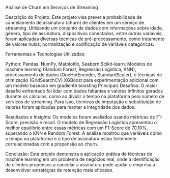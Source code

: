 Análise de Churn em Serviços de Streaming

Descrição do Projeto: Este projeto visa prever a probabilidade de cancelamento de assinatura (churn) de clientes em um serviço de streaming. Utilizando um conjunto de dados com informações sobre idade, gênero, tipo de assinatura, dispositivos conectados, entre outras variáveis, foram aplicadas diversas técnicas de pré-processamento, como tratamento de valores nulos, normalização e codificação de variáveis categóricas.

Ferramentas e Tecnologias Utilizadas:

Python: Pandas, NumPy, Matplotlib, Seaborn
Scikit-learn: Modelos de machine learning (Random Forest, Regressão Logística, KNN), processamento de dados (OneHotEncoder, StandardScaler), e técnicas de otimização (GridSearchCV)
XGBoost para experimentação adicional com um modelo baseado em gradiente boosting
Principais Desafios: O maior desafio enfrentado foi lidar com dados faltantes e valores infinitos gerados durante os cálculos, como ao dividir o tempo na plataforma pelo número de serviços de streaming. Para isso, técnicas de imputação e substituição de valores foram aplicadas para manter a integridade dos dados.

Resultados e Insights: Os modelos foram avaliados usando métricas de F1-Score, precisão e recall. O modelo de Regressão Logística apresentou o melhor equilíbrio entre essas métricas com um F1-Score de 70,10%, superando o KNN e Random Forest. A análise mostrou que variáveis como o tempo na plataforma e o tipo de assinatura estão fortemente correlacionadas com a propensão ao churn.

Conclusão: Este projeto demonstra a aplicação prática de técnicas de machine learning em um problema de negócios real, onde a identificação de clientes propensos a cancelar a assinatura pode ajudar a empresa a desenvolver estratégias de retenção mais eficazes.
